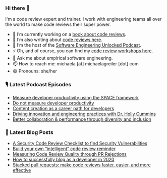 ### Hi there 👋

I'm a code review expert and trainer. I work with engineering teams all over the world to make code reviews their super power.

* 🔭 I’m currently working on a [book about code reviews](https://www.michaelagreiler.com/code-review-book/ "Bring me to the Code Review Book").
* 🌱 I’m also writing about [code reviews here](https://www.michaelagreiler.com/all-posts/ "Let's read about code reviews").
* 👯 I’m the host of the [Software Engineering Unlocked Podcast](https://www.software-engineering-unlocked.com/ "Let's listen to the podcast").
* ⚡ Oh, and of course, you can find my [code review workshops here](http://awesomecodereviews.com "Bring me to the code review workshops").
* 💬 Ask me about empirical software engineering.
* 📫 How to reach me: michaela [at] michaelagreiler [dot] com 
* 😄 Pronouns: she/her


<!--
**mgreiler/mgreiler** is a ✨ _special_ ✨ repository because its `README.md` (this file) appears on your GitHub profile.

Here are some ideas to get you started:

- 🔭 I’m currently working on ...
- 🌱 I’m currently learning ...
- 👯 I’m looking to collaborate on ...
- 🤔 I’m looking for help with ...
- 💬 Ask me about ...
- 📫 How to reach me: ...
- 😄 Pronouns: ...
- ⚡ Fun fact: ...
-->


### 🎙️ Latest Podcast Episodes
<!-- PODCAST-POST-LIST:START -->
- [Measure developer productivity using the SPACE framework](https://www.software-engineering-unlocked.com/measure-developer-productivity-space/?utm_source=rss&utm_medium=rss&utm_campaign=measure-developer-productivity-space)
- [Do not measure developer productivity](https://www.software-engineering-unlocked.com/dont-measure-developer-productivity/?utm_source=rss&utm_medium=rss&utm_campaign=dont-measure-developer-productivity)
- [Content creation as a career path for developers](https://www.software-engineering-unlocked.com/content-creation-as-a-career-path/?utm_source=rss&utm_medium=rss&utm_campaign=content-creation-as-a-career-path)
- [Driving innovation and engineering practices  with Dr. Holly Cummins](https://www.software-engineering-unlocked.com/innovation-engineering-practices/?utm_source=rss&utm_medium=rss&utm_campaign=innovation-engineering-practices)
- [Better collaboration &amp; performance through diversity and inclusion](https://www.software-engineering-unlocked.com/diversity-and-inclusion/?utm_source=rss&utm_medium=rss&utm_campaign=diversity-and-inclusion)
<!-- PODCAST-POST-LIST:END -->

### 📩 Latest Blog Posts
<!-- BLOG-POST-LIST:START -->
- [A Security Code Review Checklist to find Security Vulnerabilities](https://www.michaelagreiler.com/security-code-review-checklist/?utm_source=rss&utm_medium=rss&utm_campaign=security-code-review-checklist)
- [Build your own “intelligent” code review reminder](https://www.michaelagreiler.com/code-review-reminder/?utm_source=rss&utm_medium=rss&utm_campaign=code-review-reminder)
- [Measuring Code Review Quality through PR Rejections](https://www.michaelagreiler.com/rejections-as-code-review-quality-metric/?utm_source=rss&utm_medium=rss&utm_campaign=rejections-as-code-review-quality-metric)
- [How to successfully blog as a developer in 2020](https://www.michaelagreiler.com/successfully-developer-blog/?utm_source=rss&utm_medium=rss&utm_campaign=successfully-developer-blog)
- [Stacked pull requests: make code reviews faster, easier, and more effective](https://www.michaelagreiler.com/stacked-pull-requests/?utm_source=rss&utm_medium=rss&utm_campaign=stacked-pull-requests)
<!-- BLOG-POST-LIST:END -->
